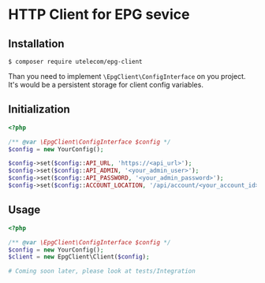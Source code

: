 # HTTP Client for EPG sevice

## Installation

```
$ composer require utelecom/epg-client
```

Than you need to implement `\EpgClient\ConfigInterface` on you project. 
It's would be a persistent storage for client config variables.

## Initialization

```php
<?php

/** @var \EpgClient\ConfigInterface $config */
$config = new YourConfig();

$config->set($config::API_URL, 'https://<api_url>');
$config->set($config::API_ADMIN, '<your_admin_user>');
$config->set($config::API_PASSWORD, '<your_admin_password>');
$config->set($config::ACCOUNT_LOCATION, '/api/account/<your_account_id>'); // TODO will deprecate in future releases
```

## Usage

```php
<?php

/** @var \EpgClient\ConfigInterface $config */
$config = new YourConfig();
$client = new EpgClient\Client($config);

# Coming soon later, please look at tests/Integration 
```

